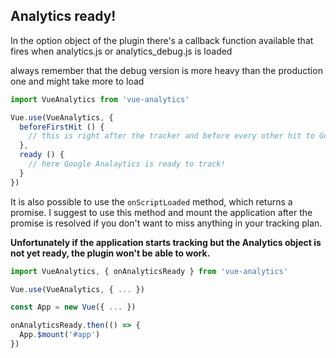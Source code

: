 ## Analytics ready!

In the option object of the plugin there's a callback function available that fires when analytics.js or analytics\_debug.js is loaded

always remember that the debug version is more heavy than the production one and might take more to load

```js
import VueAnalytics from 'vue-analytics'

Vue.use(VueAnalytics, {
  beforeFirstHit () {
    // this is right after the tracker and before every other hit to Google Analytics
  },
  ready () {
    // here Google Analaytics is ready to track!
  }
})
```
It is also possible to use the `onScriptLoaded` method, which returns a promise.
I suggest to use this method and mount the application after the promise is resolved if you don't want to miss anything in your tracking plan.

**Unfortunately if the application starts tracking but the Analytics object is not yet ready, the plugin won't be able to work.**

```js
import VueAnalytics, { onAnalyticsReady } from 'vue-analytics'

Vue.use(VueAnalytics, { ... })

const App = new Vue({ ... })

onAnalyticsReady.then(() => {
  App.$mount('#app')
})
